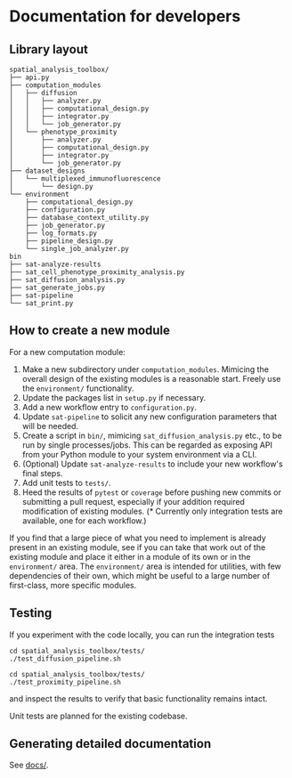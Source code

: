 # Documentation for developers

## Library layout

```
spatial_analysis_toolbox/
├── api.py
├── computation_modules
│   ├── diffusion
│   │   ├── analyzer.py
│   │   ├── computational_design.py
│   │   ├── integrator.py
│   │   └── job_generator.py
│   └── phenotype_proximity
│       ├── analyzer.py
│       ├── computational_design.py
│       ├── integrator.py
│       └── job_generator.py
├── dataset_designs
│   └── multiplexed_immunofluorescence
│       └── design.py
└── environment
    ├── computational_design.py
    ├── configuration.py
    ├── database_context_utility.py
    ├── job_generator.py
    ├── log_formats.py
    ├── pipeline_design.py
    └── single_job_analyzer.py
bin
├── sat-analyze-results
├── sat_cell_phenotype_proximity_analysis.py
├── sat_diffusion_analysis.py
├── sat_generate_jobs.py
├── sat-pipeline
└── sat_print.py
```


## How to create a new module

For a new computation module:
  1. Make a new subdirectory under `computation_modules`. Mimicing the overall design of the existing modules is a reasonable start. Freely use the `environment/` functionality.
  2. Update the packages list in `setup.py` if necessary.
  3. Add a new workflow entry to `configuration.py`.
  4. Update `sat-pipeline` to solicit any new configuration parameters that will be needed.
  5. Create a script in `bin/`, mimicing `sat_diffusion_analysis.py` etc., to be run by single processes/jobs. This can be regarded as exposing API from your Python module to your system environment via a CLI.
  6. (Optional) Update `sat-analyze-results` to include your new workflow's final steps.
  7. Add unit tests to `tests/`.
  8. Heed the results of `pytest` or `coverage` before pushing new commits or submitting a pull request, especially if your addition required modification of existing modules. (\* Currently only integration tests are available, one for each workflow.)

If you find that a large piece of what you need to implement is already present in an existing module, see if you can take that work out of the existing module and place it either in a module of its own or in the `environment/` area. The `environment/` area is intended for utilities, with few dependencies of their own, which might be useful to a large number of first-class, more specific modules.


## Testing

If you experiment with the code locally, you can run the integration tests

```
cd spatial_analysis_toolbox/tests/
./test_diffusion_pipeline.sh
```

```
cd spatial_analysis_toolbox/tests/
./test_proximity_pipeline.sh
```

and inspect the results to verify that basic functionality remains intact.

Unit tests are planned for the existing codebase.


## Generating detailed documentation

See [docs/](docs/).
